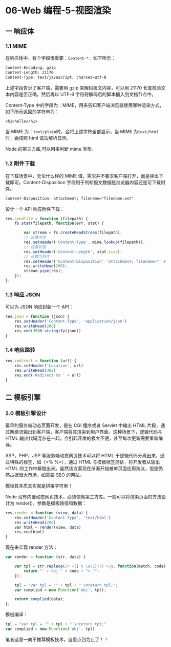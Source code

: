 # 06-Web 编程-5-视图渲染

## 一 响应体

### 1.1 MIME

在响应体中，有个字段很重要：`Content-*`，如下所示：

```txt
Content-Encoding: gzip
Content-Length: 21170
Content-Type: text/javascript; charset=utf-8
```

上述字段告诉了客户端，需要用 gzip 来解码报文内容，可以用 21170 长度校验文本内容是否正确，然后再以 UTF-8 字符将解码后的脚本插入到文档节点中。

Content-Type 中的字段为：MIME，用来告知客户端浏览器使用哪种渲染方式，如下所示返回的字符串为：

```txt
<h1>hello</h1>
```

当 MIME 为：`text/plain`时，会将上述字符全部显示，当 MIME 为`text/html`时，会按照 html 语法解析显示。

Node 的第三方库,可以用来判断 mime 类型。

### 1.2 附件下载

在下载场景中，无论什么样的 MIME 值，需求并不要求客户端打开，而是弹出下载即可。Content-Disposition 字段用于判断报文数据是浏览器内容还是可下载附件。

```txt
Content-Disposition: attachment; filename="filename.ext"
```

设计一个 API 响应附件下载：

```js
res.sendfile = function (filepath) {
    fs.stat(filepath, function(err, stat) {

        var stream = fs.createReadStream(filepath);
        // 设置内容
        res.setHeader('Content-Type', mime.lookup(filepath));
        // 设置长度
        res.setHeader('Content-Length', stat.size);
        // 设置为附件
        res.setHeader('Content-Disposition' 'attachment; filename="' + path.basename(filepath) + '"');
        res.writeHead(200);
        stream.pipe(res);
    });
};
```

### 1.3 响应 JSON

可以为 JSON 响应封装一个 API：

```js
res.json = function (json) {
    res.setHeader('Content-Type', 'application/json')
    res.writeHead(200)
    res.end(JSON.stringify(json))
}
```

### 1.4 响应跳转

```js
res.redirect = function (url) {
    res.setHeader('Location', url)
    res.writeHead(302)
    res.end('Redirect to ' + url)
}
```

## 二 模板引擎

### 2.0 模板引擎设计

最早的服务端动态页面开发，是在 CGI 程序或者 Servlet 中输出 HTML 片段，通过网络流输出到客户端，客户端将其渲染到用户界面。这种场景下，逻辑代码与 HTML 输出代码混杂在一起，会引起开发的极大不便，甚至每次更新需要重新编译。

ASP，PHP，JSP 等服务端动态网页技术可以将 HTML 于逻辑代码分离出来，通过特殊的标签，如（<% %>），通过 HTML 与模板标签混排，将开发者从输出 HTML 的工作中解脱出来。虽然该方案现在渐渐开始被单页面应用淘汰，但是仍然占据很大市场，如需要 SEO 的网站。

模板其本质其实就是拼接字符串！

Node 没有内置动态网页技术，必须依赖第三方库。一般可以将渲染页面的方法设计为 render()，参数是模板路径和数据：

```js
res.render = function (view, data) {
    res.setHeader('Content-Type', 'text/html')
    res.writeHead(200)
    var html = render(view, data)
    res.end(html)
}
```

现在来实现 render 方法：

```js
var render = function (str, data) {

    var tpl = str.replace(/< =([ % \s\S]+?) >/g, function(match, code) { %
        return "' + obj." + code + "+ '";
    });

    tpl = "var tpl = '" + tpl + "'\nreturn tpl;";
    var complied = new Function('obj', tpl);

    return complied(data);
};
```

模板编译：

```js
tpl = "var tpl = '" + tpl + "'\nreturn tpl;"
var complied = new Function('obj', tpl)
```

笔者这里一向不推荐模板技术，这里点到为止了！！
